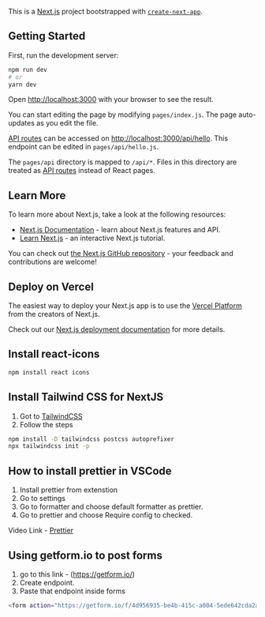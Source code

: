This is a [Next.js](https://nextjs.org/) project bootstrapped with [`create-next-app`](https://github.com/vercel/next.js/tree/canary/packages/create-next-app).

## Getting Started

First, run the development server:

```bash
npm run dev
# or
yarn dev
```

Open [http://localhost:3000](http://localhost:3000) with your browser to see the result.

You can start editing the page by modifying `pages/index.js`. The page auto-updates as you edit the file.

[API routes](https://nextjs.org/docs/api-routes/introduction) can be accessed on [http://localhost:3000/api/hello](http://localhost:3000/api/hello). This endpoint can be edited in `pages/api/hello.js`.

The `pages/api` directory is mapped to `/api/*`. Files in this directory are treated as [API routes](https://nextjs.org/docs/api-routes/introduction) instead of React pages.

## Learn More

To learn more about Next.js, take a look at the following resources:

- [Next.js Documentation](https://nextjs.org/docs) - learn about Next.js features and API.
- [Learn Next.js](https://nextjs.org/learn) - an interactive Next.js tutorial.

You can check out [the Next.js GitHub repository](https://github.com/vercel/next.js/) - your feedback and contributions are welcome!

## Deploy on Vercel

The easiest way to deploy your Next.js app is to use the [Vercel Platform](https://vercel.com/new?utm_medium=default-template&filter=next.js&utm_source=create-next-app&utm_campaign=create-next-app-readme) from the creators of Next.js.

Check out our [Next.js deployment documentation](https://nextjs.org/docs/deployment) for more details.

## Install react-icons

```bash
npm install react icons
```

## Install Tailwind CSS for NextJS

1. Got to [TailwindCSS](https://tailwindcss.com/docs/guides/nextjs)
2. Follow the steps

```bash
npm install -D tailwindcss postcss autoprefixer
npx tailwindcss init -p
```

## How to install prettier in VSCode

1. Install prettier from extenstion
2. Go to settings
3. Go to formatter and choose default formatter as prettier.
4. Go to prettier and choose Require config to checked.

Video Link - [Prettier](https://www.youtube.com/watch?v=Gmz27agvLYg)

## Using getform.io to post forms

1. go to this link - (https://getform.io/)
2. Create endpoint.
3. Paste that endpoint inside forms

```bash
<form action="https://getform.io/f/4d956935-be4b-415c-a004-5ede642cda2a" method="POST">
```
